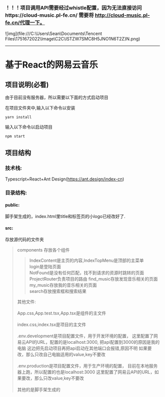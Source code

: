 ### ！！！项目调用API需要经过whistle配置，因为无法直接访问https://cloud-music.pl-fe.cn/ 需要将 http://cloud-music.pl-fe.cn/代理一下。 

![img](file:///C:\Users\Sean\Documents\Tencent Files\1751672022\Image\C2C\ISTZW7SMC8H5JNO1N6T2Z}N.png)

---

# 基于React的网易云音乐


## 项目说明(必看)

由于目前没有服务器，所以需要以下面的方式启动项目

在项目文件夹中,输入以下命令以安装

```script
yarn install
```

输入以下命令以启动项目

```script
npm start
```

## 项目结构

### 技术栈:
Typescript+React+Ant Design(https://ant.design/index-cn)

### 目录结构:
#### public:
脚手架生成的，index.html里title和标签页的小logo已经改好了.
#### src:
存放源代码的文件夹

>components
>存放各个组件<br/>
>
>>IndexContent是主页的内容,IndexTopMenu是顶部的主菜单<br/>
>login是登陆页面<br/>
>NotFound是没有任何匹配，找不到请求的资源时跳转的页面<br/>
>ProjectRouter负责项目的路由
>find_music存放发现音乐相关的页面<br/>
>my_music存放我的音乐相关的页面<br/>
>search存放搜索框和搜索结果
>
>其他文件:<br/><br/>
>App.css,App.test.tsx,App.tsx是组件的主文件<br/><br/>
>index.css,index.tsx是项目的主文件<br/><br/>
>.env.development是项目配置文件，用于开发环境的配置，
>这里配置了网易云API的URL，配置的是localhost:3000,
>把api配置到3000的原因是我的电脑
>这边把先启动项目再把api启动在其他端口会报错,原因不明
>如果要改，那么只改自己电脑适用的value,key不要改<br/><br/>
>.env.production是项目配置文件，用于生产环境的配置，
>目前在本地服务器上跑，所以配置的也是localhost:3000
>这里配置了网易云API的URL，如果要改，那么只改value,key不要改<br/><br/>
>其他的是脚手架生成的

